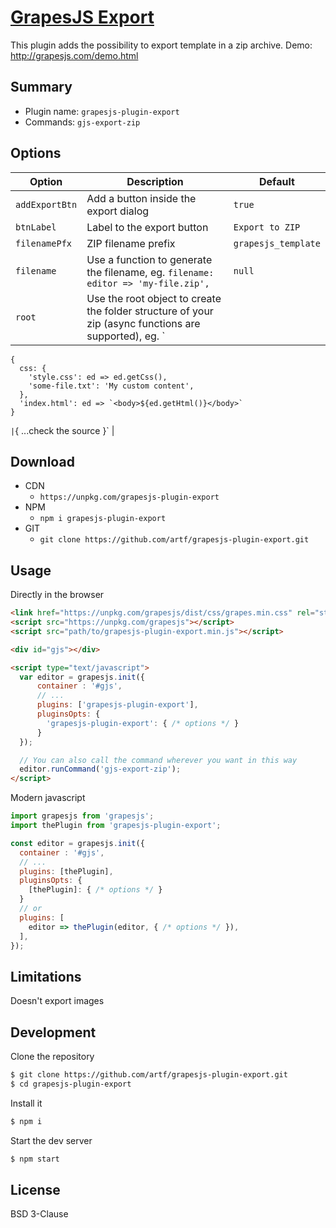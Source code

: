 # [GrapesJS Export](http://grapesjs.com)

This plugin adds the possibility to export template in a zip archive.
Demo: http://grapesjs.com/demo.html



## Summary

* Plugin name: `grapesjs-plugin-export`
* Commands: `gjs-export-zip`




## Options

|Option|Description|Default|
|-|-|-
| `addExportBtn` | Add a button inside the export dialog | `true` |
| `btnLabel` | Label to the export button | `Export to ZIP` |
| `filenamePfx` | ZIP filename prefix | `grapesjs_template` |
| `filename` | Use a function to generate the filename, eg. `filename: editor => 'my-file.zip',` | `null` |
| `root` | Use the root object to create the folder structure of your zip (async functions are supported), eg. `
    {
      css: {
        'style.css': ed => ed.getCss(),
        'some-file.txt': 'My custom content',
      },
      'index.html': ed => `<body>${ed.getHtml()}</body>`
    }
  `
  | `{ ...check the source }` |





## Download

* CDN
  * `https://unpkg.com/grapesjs-plugin-export`
* NPM
  * `npm i grapesjs-plugin-export`
* GIT
  * `git clone https://github.com/artf/grapesjs-plugin-export.git`





## Usage

Directly in the browser
```html
<link href="https://unpkg.com/grapesjs/dist/css/grapes.min.css" rel="stylesheet"/>
<script src="https://unpkg.com/grapesjs"></script>
<script src="path/to/grapesjs-plugin-export.min.js"></script>

<div id="gjs"></div>

<script type="text/javascript">
  var editor = grapesjs.init({
      container : '#gjs',
      // ...
      plugins: ['grapesjs-plugin-export'],
      pluginsOpts: {
        'grapesjs-plugin-export': { /* options */ }
      }
  });

  // You can also call the command wherever you want in this way
  editor.runCommand('gjs-export-zip');
</script>
```

Modern javascript
```js
import grapesjs from 'grapesjs';
import thePlugin from 'grapesjs-plugin-export';

const editor = grapesjs.init({
  container : '#gjs',
  // ...
  plugins: [thePlugin],
  pluginsOpts: {
    [thePlugin]: { /* options */ }
  }
  // or
  plugins: [
    editor => thePlugin(editor, { /* options */ }),
  ],
});
```





## Limitations

Doesn't export images





## Development

Clone the repository

```sh
$ git clone https://github.com/artf/grapesjs-plugin-export.git
$ cd grapesjs-plugin-export
```

Install it

```sh
$ npm i
```

Start the dev server

```sh
$ npm start
```



## License

BSD 3-Clause
